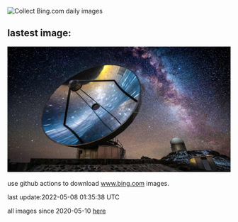 ![Collect Bing.com daily images](https://github.com/counter2015/bing-daily-images/workflows/Collect%20Bing.com%20daily%20images/badge.svg)
## lastest image:
![](images/SwedishAntenna.jpg)

use github actions to download www.bing.com images.

last update:2022-05-08 01:35:38 UTC

all images since 2020-05-10 [here](https://github.com/counter2015/bing-daily-images/tree/master/images) 
